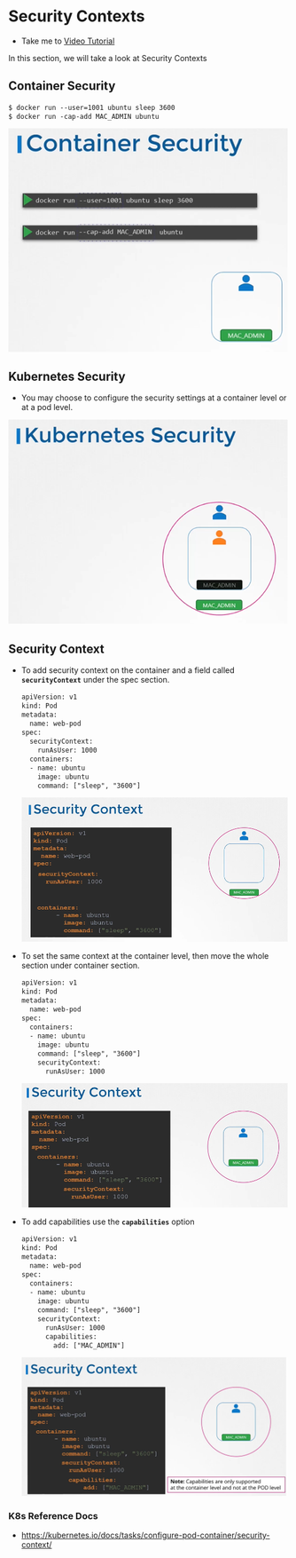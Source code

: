 # Security Contexts
  - Take me to [Video Tutorial](https://kodekloud.com/courses/1378608/lectures/31704468)

In this section, we will take a look at Security Contexts

## Container Security
 ```
 $ docker run --user=1001 ubuntu sleep 3600
 $ docker run -cap-add MAC_ADMIN ubuntu
 ```

 ![csec](../../images/csec.PNG)

## Kubernetes Security
- You may choose to configure the security settings at a container level or at a pod level.

 ![ksec](../../images/ksec.PNG)

## Security Context
- To add security context on the container and a field called **`securityContext`** under the spec section.
  ```
  apiVersion: v1
  kind: Pod
  metadata:
    name: web-pod
  spec:
    securityContext:
      runAsUser: 1000
    containers:
    - name: ubuntu
      image: ubuntu
      command: ["sleep", "3600"]
  ```
  ![sxc1](../../images/sxc1.PNG)

- To set the same context at the container level, then move the whole section under container section.

  ```
  apiVersion: v1
  kind: Pod
  metadata:
    name: web-pod
  spec:
    containers:
    - name: ubuntu
      image: ubuntu
      command: ["sleep", "3600"]
      securityContext:
        runAsUser: 1000
  ```
  ![sxc2](../../images/sxc2.PNG)

- To add capabilities use the **`capabilities`** option
  ```
  apiVersion: v1
  kind: Pod
  metadata:
    name: web-pod
  spec:
    containers:
    - name: ubuntu
      image: ubuntu
      command: ["sleep", "3600"]
      securityContext:
        runAsUser: 1000
        capabilities:
          add: ["MAC_ADMIN"]
  ```
  ![cap](../../images/cap.PNG)


### K8s Reference Docs
- https://kubernetes.io/docs/tasks/configure-pod-container/security-context/
